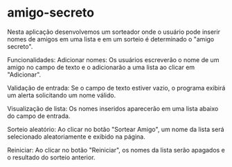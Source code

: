 ﻿# amigo-secreto

Nesta aplicação desenvolvemos um sorteador onde o usuário pode inserir nomes de amigos em uma lista e em um sorteio é determinado o "amigo secreto".

Funcionalidades:
Adicionar nomes: Os usuários escreverão o nome de um amigo no campo de texto e o adicionarão a uma lista ao clicar em "Adicionar".

Validação de entrada: Se o campo de texto estiver vazio, o programa exibirá um alerta solicitando um nome válido.

Visualização de lista: Os nomes inseridos aparecerão em uma lista abaixo do campo de entrada.

Sorteio aleatório: Ao clicar no botão "Sortear Amigo", um nome da lista será selecionado aleatoriamente e exibido na página.

Reiniciar: Ao clicar no botão "Reiniciar", os nomes da lista serão apagados e o resultado do sorteio anterior.
